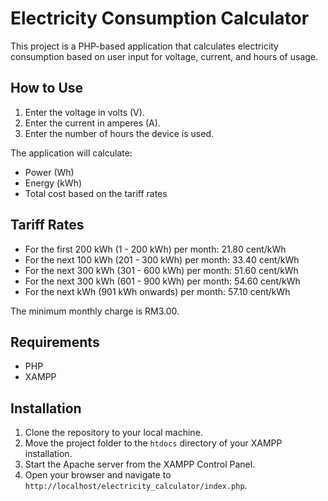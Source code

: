 # Electricity Consumption Calculator

This project is a PHP-based application that calculates electricity consumption based on user input for voltage, current, and hours of usage.

## How to Use

1. Enter the voltage in volts (V).
2. Enter the current in amperes (A).
3. Enter the number of hours the device is used.

The application will calculate:
- Power (Wh)
- Energy (kWh)
- Total cost based on the tariff rates

## Tariff Rates

- For the first 200 kWh (1 - 200 kWh) per month: 21.80 cent/kWh
- For the next 100 kWh (201 - 300 kWh) per month: 33.40 cent/kWh
- For the next 300 kWh (301 - 600 kWh) per month: 51.60 cent/kWh
- For the next 300 kWh (601 - 900 kWh) per month: 54.60 cent/kWh
- For the next kWh (901 kWh onwards) per month: 57.10 cent/kWh

The minimum monthly charge is RM3.00.

## Requirements

- PHP
- XAMPP

## Installation

1. Clone the repository to your local machine.
2. Move the project folder to the `htdocs` directory of your XAMPP installation.
3. Start the Apache server from the XAMPP Control Panel.
4. Open your browser and navigate to `http://localhost/electricity_calculator/index.php`.

